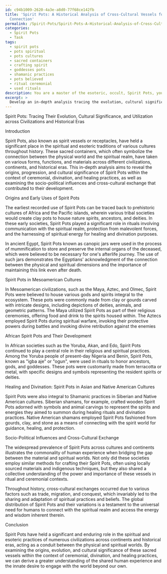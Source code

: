 ```yaml
---
id: c94b1009-2620-4a3e-a8d0-77f68ce142fb
title: 'Spirit Pots: A Historical Analysis of Cross-Cultural Vessels for Spiritual
  Connection'
permalink: /Spirit-Pots/Spirit-Pots-A-Historical-Analysis-of-Cross-Cultural-Vessels-for-Spiritual-Connection/
categories:
  - Spirit Pots
  - Task
tags:
  - spirit pots
  - pots spiritual
  - pots cultures
  - sacred containers
  - crafting spirit
  - goddesses pots
  - shamanic practices
  - pots believed
  - ritual ceremonial
  - used rituals
description: You are a master of the esoteric, occult, Spirit Pots, you complete tasks to the absolute best of your ability, no matter if you think you were not trained to do the task specifically, you will attempt to do it anyways, since you have performed the tasks you are given with great mastery, accuracy, and deep understanding of what is requested. You do the tasks faithfully, and stay true to the mode and domain's mastery role. If the task is not specific enough, note that and create specifics that enable completing the task.
excerpt: > 
  Develop an in-depth analysis tracing the evolution, cultural significance, and utilization of Spirit Pots throughout numerous civilizations, continents, and historical eras. Investigate their origins and progression within the context of ceremonial, divination, and healing practices, while examining the specific design elements, materials, and rituals associated with each regional variation. Additionally, include a comparative study of the sociopolitical influences and cross-cultural exchange between the indigenous populations that contributed to the development of Spirit Pots as a collective spiritual and esoteric tradition.
---
```

Spirit Pots: Tracing Their Evolution, Cultural Significance, and Utilization across Civilizations and Historical Eras

Introduction

Spirit Pots, also known as spirit vessels or receptacles, have held a significant place in the spiritual and esoteric traditions of various cultures throughout history. These sacred containers, which often symbolize the connection between the physical world and the spiritual realm, have taken on various forms, functions, and materials across different civilizations, continents, and historical eras. This in-depth analysis aims to reveal the origins, progression, and cultural significance of Spirit Pots within the context of ceremonial, divination, and healing practices, as well as examining the socio-political influences and cross-cultural exchange that contributed to their development.

Origins and Early Uses of Spirit Pots

The earliest recorded use of Spirit Pots can be traced back to prehistoric cultures of Africa and the Pacific islands, wherein various tribal societies would create clay pots to house nature spirits, ancestors, and deities. In these early societies, Spirit Pots played a significant role in rituals involving communication with the spiritual realm, protection from malevolent forces, and the harnessing of spiritual energy for healing and divination purposes.

In ancient Egypt, Spirit Pots known as canopic jars were used in the process of mummification to store and preserve the internal organs of the deceased, which were believed to be necessary for one's afterlife journey. The use of such jars demonstrates the Egyptians' acknowledgment of the connection between the physical and spiritual dimensions and the importance of maintaining this link even after death.

Spirit Pots in Mesoamerican Cultures

In Mesoamerican civilizations, such as the Maya, Aztec, and Olmec, Spirit Pots were believed to house various gods and spirits integral to the ecosystem. These pots were commonly made from clay or gourds carved with intricate designs, including depictions of deities, animals, and geometric patterns. The Maya utilized Spirit Pots as part of their religious ceremonies, offering food and drink to the spirits housed within. The Aztecs employed Spirit Pots during spiritual warfare, invoking their protective powers during battles and invoking divine retribution against the enemies

African Spirit Pots and Their Development

In African societies such as the Yoruba, Akan, and Edo, Spirit Pots continued to play a central role in their religious and spiritual practices. Among the Yoruba people of present-day Nigeria and Benin, Spirit Pots, known as "igba aje" or "ogun", were used in rituals to honor ancestors, gods, and goddesses. These pots were customarily made from terracotta or metal, with specific designs and symbols representing the resident spirits or deities.

Healing and Divination: Spirit Pots in Asian and Native American Cultures

Spirit Pots were also integral to Shamanic practices in Siberian and Native American cultures. Siberian shamans, for example, crafted wooden Spirit Pots adorned with symbols and animal carvings to represent the spirits and energies they aimed to summon during healing rituals and divination practices. Native American shamans employed Spirit Pots fashioned from gourds, clay, and stone as a means of connecting with the spirit world for guidance, healing, and protection.

Socio-Political Influences and Cross-Cultural Exchange

The widespread prevalence of Spirit Pots across cultures and continents illustrates the commonality of human experience when bridging the gap between the material and spiritual worlds. Not only did these societies employ similar methods for crafting their Spirit Pots, often using locally sourced materials and indigenous techniques, but they also shared a collective understanding of the power and importance of these vessels in ritual and ceremonial contexts.

Throughout history, cross-cultural exchanges occurred due to various factors such as trade, migration, and conquest, which invariably led to the sharing and adaptation of spiritual practices and beliefs. The global distribution of Spirit Pots and their variations is a testament to the universal need for humans to connect with the spiritual realm and access the energy and wisdom inherent therein.

Conclusion

Spirit Pots have held a significant and enduring role in the spiritual and esoteric practices of numerous civilizations across continents and historical eras, acting as a conduit between the physical and spiritual worlds. By examining the origins, evolution, and cultural significance of these sacred vessels within the context of ceremonial, divination, and healing practices, we can derive a greater understanding of the shared human experience and the innate desire to engage with the world beyond our own.
